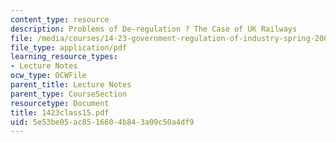 ```yaml
---
content_type: resource
description: Problems of De-regulation ? The Case of UK Railways
file: /media/courses/14-23-government-regulation-of-industry-spring-2003/5e53be05ac8516604b843a09c50a4df9_1423class15.pdf
file_type: application/pdf
learning_resource_types:
- Lecture Notes
ocw_type: OCWFile
parent_title: Lecture Notes
parent_type: CourseSection
resourcetype: Document
title: 1423class15.pdf
uid: 5e53be05-ac85-1660-4b84-3a09c50a4df9
---
```


